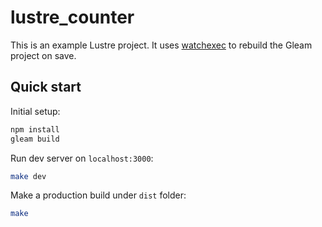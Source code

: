 # lustre_counter

This is an example Lustre project. It uses [watchexec](https://github.com/watchexec/watchexec) to rebuild the Gleam project on save.

## Quick start

Initial setup:
```sh
npm install
gleam build
```

Run dev server on `localhost:3000`:
```sh
make dev
```

Make a production build under `dist` folder:
```sh
make
```
